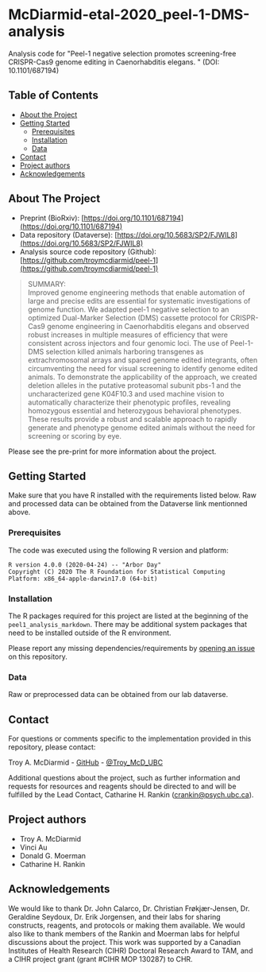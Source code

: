 
# McDiarmid-etal-2020_peel-1-DMS-analysis

Analysis code for "Peel-1 negative selection promotes screening-free CRISPR-Cas9 genome editing in Caenorhabditis elegans. " (DOI: 10.1101/687194)

<!-- TABLE OF CONTENTS -->
## Table of Contents
* [About the Project](#about-the-project)
* [Getting Started](#getting-started)
  * [Prerequisites](#prerequisites)
  * [Installation](#installation)
  * [Data](#data)
* [Contact](#contact)
* [Project authors](#project-authors)
* [Acknowledgements](#acknowledgements)



<!-- ABOUT THE PROJECT -->
## About The Project

* Preprint (BioRxiv): [https://doi.org/10.1101/687194](https://doi.org/10.1101/687194)
* Data repository (Dataverse): [https://doi.org/10.5683/SP2/FJWIL8](https://doi.org/10.5683/SP2/FJWIL8)
* Analysis source code repository (Github): [https://github.com/troymcdiarmid/peel-1](https://github.com/troymcdiarmid/peel-1)

>SUMMARY:  
>Improved genome engineering methods that enable automation of large and precise edits are essential for systematic investigations of genome function. We adapted peel-1 negative selection to an optimized Dual-Marker Selection (DMS) cassette protocol for CRISPR-Cas9 genome engineering in Caenorhabditis elegans and observed robust increases in multiple measures of efficiency that were consistent across injectors and four genomic loci. The use of Peel-1-DMS selection killed animals harboring transgenes as extrachromosomal arrays and spared genome edited integrants, often circumventing the need for visual screening to identify genome edited animals. To demonstrate the applicability of the approach, we created deletion alleles in the putative proteasomal subunit pbs-1 and the uncharacterized gene K04F10.3 and used machine vision to automatically characterize their phenotypic profiles, revealing homozygous essential and heterozygous behavioral phenotypes. These results provide a robust and scalable approach to rapidly generate and phenotype genome edited animals without the need for screening or scoring by eye.

Please see the pre-print for more information about the project.


<!-- GETTING STARTED -->
## Getting Started

Make sure that you have R installed with the requirements listed below. Raw and processed data can be obtained from the Dataverse link mentionned above.

### Prerequisites
The code was executed using the following R version and platform:
```
R version 4.0.0 (2020-04-24) -- "Arbor Day"
Copyright (C) 2020 The R Foundation for Statistical Computing
Platform: x86_64-apple-darwin17.0 (64-bit)
```

### Installation
The R packages required for this project are listed at the beginning of the `peel1_analysis_markdown`. There may be additional system packages that need to be installed outside of the R environment.

Please report any missing dependencies/requirements by [opening an issue](https://github.com/troymcdiarmid/peel-1/issues) on this repository.

### Data
Raw or preprocessed data can be obtained from our lab dataverse.


<!-- LICENSE -->
<!--
## License

Distributed under the *** License. See `LICENSE` for more information.
-->


<!-- CONTACT -->
## Contact
For questions or comments specific to the implementation provided in this repository, please contact:

Troy A. McDiarmid - [GitHub](https://github.com/troymcdiarmid) - [@Troy_McD_UBC](https://twitter.com/Troy_McD_UBC)

Additional questions about the project, such as further information and requests for resources and reagents should be directed to and will be fulfilled by the Lead Contact, Catharine H. Rankin (crankin@psych.ubc.ca).

<!-- PROJECT AUTHORS -->
## Project authors
* Troy A. McDiarmid  
* Vinci Au
* Donald G. Moerman
* Catharine H. Rankin

<!-- ACKNOWLEDGEMENTS -->
## Acknowledgements
We would like to thank Dr. John Calarco, Dr. Christian Frøkjær-Jensen, Dr. Geraldine Seydoux, Dr. Erik Jorgensen, and their labs for sharing constructs, reagents, and protocols or making them available. We would also like to thank members of the Rankin and Moerman labs for helpful discussions about the project. This work was supported by a Canadian Institutes of Health Research (CIHR) Doctoral Research Award to TAM, and a CIHR project grant (grant #CIHR MOP 130287) to CHR.